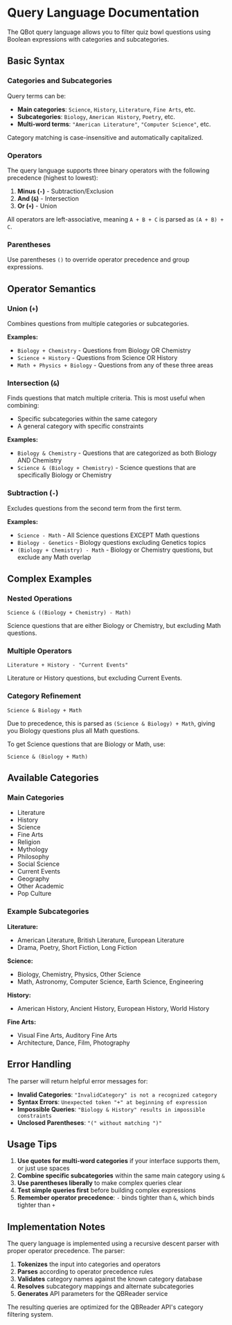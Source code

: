 # Query Language Documentation

The QBot query language allows you to filter quiz bowl questions using Boolean expressions with categories and subcategories.

## Basic Syntax

### Categories and Subcategories

Query terms can be:
- **Main categories**: `Science`, `History`, `Literature`, `Fine Arts`, etc.
- **Subcategories**: `Biology`, `American History`, `Poetry`, etc.
- **Multi-word terms**: `"American Literature"`, `"Computer Science"`, etc.

Category matching is case-insensitive and automatically capitalized.

### Operators

The query language supports three binary operators with the following precedence (highest to lowest):

1. **Minus (`-`)** - Subtraction/Exclusion
2. **And (`&`)** - Intersection  
3. **Or (`+`)** - Union

All operators are left-associative, meaning `A + B + C` is parsed as `(A + B) + C`.

### Parentheses

Use parentheses `()` to override operator precedence and group expressions.

## Operator Semantics

### Union (`+`)
Combines questions from multiple categories or subcategories.

**Examples:**
- `Biology + Chemistry` - Questions from Biology OR Chemistry
- `Science + History` - Questions from Science OR History  
- `Math + Physics + Biology` - Questions from any of these three areas

### Intersection (`&`)
Finds questions that match multiple criteria. This is most useful when combining:
- Specific subcategories within the same category
- A general category with specific constraints

**Examples:**
- `Biology & Chemistry` - Questions that are categorized as both Biology AND Chemistry
- `Science & (Biology + Chemistry)` - Science questions that are specifically Biology or Chemistry

### Subtraction (`-`)
Excludes questions from the second term from the first term.

**Examples:**
- `Science - Math` - All Science questions EXCEPT Math questions
- `Biology - Genetics` - Biology questions excluding Genetics topics
- `(Biology + Chemistry) - Math` - Biology or Chemistry questions, but exclude any Math overlap

## Complex Examples

### Nested Operations
```
Science & ((Biology + Chemistry) - Math)
```
Science questions that are either Biology or Chemistry, but excluding Math questions.

### Multiple Operators
```
Literature + History - "Current Events"
```
Literature or History questions, but excluding Current Events.

### Category Refinement
```
Science & Biology + Math
```
Due to precedence, this is parsed as `(Science & Biology) + Math`, giving you Biology questions plus all Math questions.

To get Science questions that are Biology or Math, use:
```
Science & (Biology + Math)
```

## Available Categories

### Main Categories
- Literature
- History  
- Science
- Fine Arts
- Religion
- Mythology
- Philosophy
- Social Science
- Current Events
- Geography
- Other Academic
- Pop Culture

### Example Subcategories

**Literature:**
- American Literature, British Literature, European Literature
- Drama, Poetry, Short Fiction, Long Fiction

**Science:**
- Biology, Chemistry, Physics, Other Science
- Math, Astronomy, Computer Science, Earth Science, Engineering

**History:**
- American History, Ancient History, European History, World History

**Fine Arts:**
- Visual Fine Arts, Auditory Fine Arts
- Architecture, Dance, Film, Photography

## Error Handling

The parser will return helpful error messages for:

- **Invalid Categories**: `"InvalidCategory" is not a recognized category`
- **Syntax Errors**: `Unexpected token "+" at beginning of expression`
- **Impossible Queries**: `"Biology & History" results in impossible constraints`
- **Unclosed Parentheses**: `"(" without matching ")"`

## Usage Tips

1. **Use quotes for multi-word categories** if your interface supports them, or just use spaces
2. **Combine specific subcategories** within the same main category using `&`
3. **Use parentheses liberally** to make complex queries clear
4. **Test simple queries first** before building complex expressions
5. **Remember operator precedence**: `-` binds tighter than `&`, which binds tighter than `+`

## Implementation Notes

The query language is implemented using a recursive descent parser with proper operator precedence. The parser:

1. **Tokenizes** the input into categories and operators
2. **Parses** according to operator precedence rules
3. **Validates** category names against the known category database
4. **Resolves** subcategory mappings and alternate subcategories
5. **Generates** API parameters for the QBReader service

The resulting queries are optimized for the QBReader API's category filtering system.
